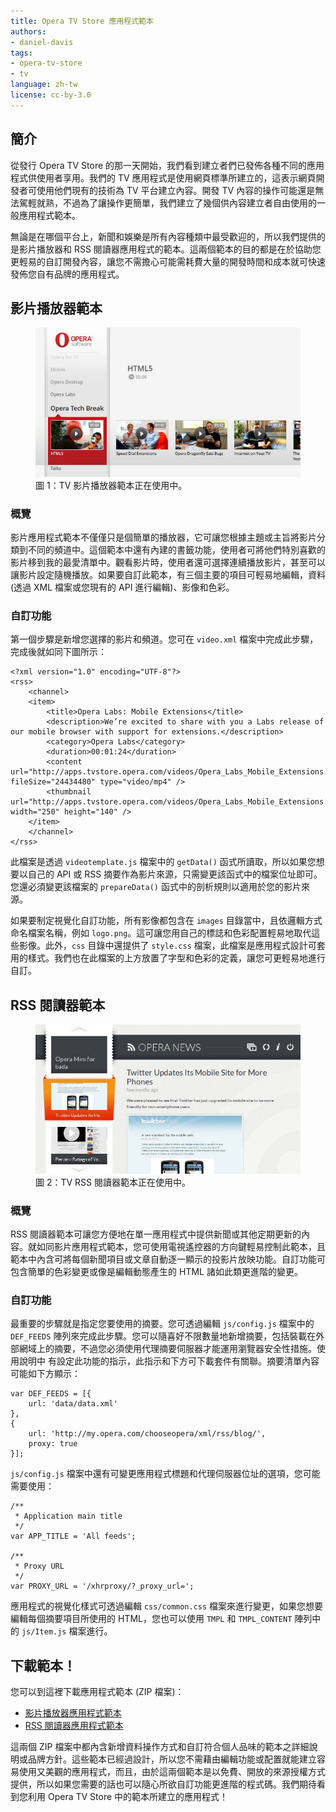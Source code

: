 ```yaml
---
title: Opera TV Store 應用程式範本
authors:
- daniel-davis
tags:
- opera-tv-store
- tv
language: zh-tw
license: cc-by-3.0
---
```


## 簡介

從發行 Opera TV Store 的那一天開始，我們看到建立者們已發佈各種不同的應用程式供使用者享用。我們的 TV 應用程式是使用網頁標準所建立的，這表示網頁開發者可使用他們現有的技術為 TV 平台建立內容。開發 TV 內容的操作可能還是無法駕輕就熟，不過為了讓操作更簡單，我們建立了幾個供內容建立者自由使用的一般應用程式範本。

無論是在哪個平台上，新聞和娛樂是所有內容種類中最受歡迎的，所以我們提供的是影片播放器和 RSS 閱讀器應用程式的範本。這兩個範本的目的都是在於協助您更輕易的自訂開發內容，讓您不需擔心可能需耗費大量的開發時間和成本就可快速發佈您自有品牌的應用程式。

## 影片播放器範本

<figure id="figure-1">
	<img src="/articles/opera-tv-store-app-templates/video-app-template.jpg" alt="顯示 TV 影片播放器應用程式正在使用中的螢幕擷取畫面。">
	<figcaption markdown="span">圖 1：TV 影片播放器範本正在使用中。</figcaption>
</figure>

### 概覽

影片應用程式範本不僅僅只是個簡單的播放器，它可讓您根據主題或主旨將影片分類到不同的頻道中。這個範本中還有內建的書籤功能，使用者可將他們特別喜歡的影片移到我的最愛清單中。觀看影片時，使用者還可選擇連續播放影片，甚至可以讓影片設定隨機播放。如果要自訂此範本，有三個主要的項目可輕易地編輯，資料 (透過 XML 檔案或您現有的 API 進行編輯)、影像和色彩。

### 自訂功能

第一個步驟是新增您選擇的影片和頻道。您可在 `video.xml` 檔案中完成此步驟，完成後就如同下圖所示：

	<?xml version="1.0" encoding="UTF-8"?>
	<rss>
		<channel>
		<item>
			<title>Opera Labs: Mobile Extensions</title>
			<description>We’re excited to share with you a Labs release of our mobile browser with support for extensions.</description>
			<category>Opera Labs</category>
			<duration>00:01:24</duration>
			<content url="http://apps.tvstore.opera.com/videos/Opera_Labs_Mobile_Extensions.mp4" fileSize="24434480" type="video/mp4" />
			<thumbnail url="http://apps.tvstore.opera.com/videos/Opera_Labs_Mobile_Extensions.jpg" width="250" height="140" />
		</item>
		</channel>
	</rss>

此檔案是透過 `videotemplate.js` 檔案中的 `getData()` 函式所讀取，所以如果您想要以自己的 API 或 RSS 摘要作為影片來源，只需變更該函式中的檔案位址即可。您還必須變更該檔案的 `prepareData()` 函式中的剖析規則以適用於您的影片來源。

如果要制定視覺化自訂功能，所有影像都包含在 `images` 目錄當中，且依邏輯方式命名檔案名稱，例如 `logo.png`。這可讓您用自己的標誌和色彩配置輕易地取代這些影像。此外，`css` 目錄中還提供了 `style.css` 檔案，此檔案是應用程式設計可套用的樣式。我們也在此檔案的上方放置了字型和色彩的定義，讓您可更輕易地進行自訂。

## RSS 閱讀器範本

<figure id="figure-2">
	<img src="/articles/opera-tv-store-app-templates/rss-app-template.jpg" alt="顯示 TV RSS 閱讀器應用程式正在使用中的螢幕擷取畫面。">
	<figcaption markdown="span">圖 2：TV RSS 閱讀器範本正在使用中。</figcaption>
</figure>

### 概覽

RSS 閱讀器範本可讓您方便地在單一應用程式中提供新聞或其他定期更新的內容。就如同影片應用程式範本，您可使用電視遙控器的方向鍵輕易控制此範本，且範本中內含可將每個新聞項目或文章自動逐一顯示的投影片放映功能。自訂功能可包含簡單的色彩變更或像是編輯動態產生的 HTML 諸如此類更進階的變更。

### 自訂功能

最重要的步驟就是指定您要使用的摘要。您可透過編輯 `js/config.js` 檔案中的 `DEF_FEEDS` 陣列來完成此步驟。您可以隨喜好不限數量地新增摘要，包括裝載在外部網域上的摘要，不過您必須使用代理摘要伺服器才能運用瀏覽器安全性措施。使用說明中 有設定此功能的指示，此指示和下方可下載套件有關聯。摘要清單內容可能如下方顯示：

	var DEF_FEEDS = [{
		url: 'data/data.xml'
	},
	{
		url: 'http://my.opera.com/chooseopera/xml/rss/blog/',
		proxy: true
	}];

`js/config.js` 檔案中還有可變更應用程式標題和代理伺服器位址的選項，您可能需要使用：

	/**
	 * Application main title
	 */
	var APP_TITLE = 'All feeds';

	/**
	 * Proxy URL
	 */
	var PROXY_URL = '/xhrproxy/?_proxy_url=';

應用程式的視覺化樣式可透過編輯 `css/common.css` 檔案來進行變更，如果您想要編輯每個摘要項目所使用的 HTML，您也可以使用 `TMPL` 和 `TMPL_CONTENT` 陣列中的 `js/Item.js` 檔案進行。

## 下載範本！

您可以到這裡下載應用程式範本 (ZIP 檔案)：

- [影片播放器應用程式範本][3]
- [RSS 閱讀器應用程式範本][4]

[3]: http://apps.tvstore.opera.com/templates/videotemplate.zip
[4]: http://apps.tvstore.opera.com/templates/rssreader.zip

這兩個 ZIP 檔案中都內含新增資料操作方式和自訂符合個人品味的範本之詳細說明或品牌方針。這些範本已經過設計，所以您不需藉由編輯功能或配置就能建立容易使用又美觀的應用程式，而且，由於這兩個範本是以免費、開放的來源授權方式提供，所以如果您需要的話也可以隨心所欲自訂功能更進階的程式碼。我們期待看到您利用 Opera TV Store 中的範本所建立的應用程式！

